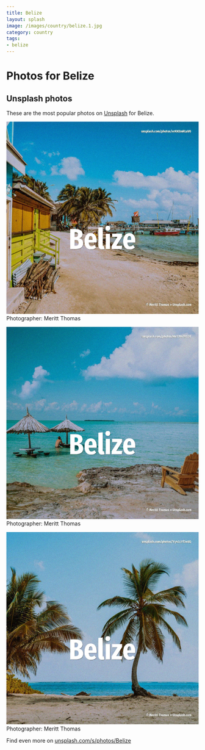 ```yaml
---
title: Belize
layout: splash
image: /images/country/belize.1.jpg
category: country
tags:
- belize
---
```

# Photos for Belize
 
## Unsplash photos
These are the most popular photos on [Unsplash](https://unsplash.com) for Belize.
 
![Belize](/images/country/belize.1.jpg)
Photographer:  Meritt Thomas
 
![Belize](/images/country/belize.2.jpg)
Photographer:  Meritt Thomas
 
![Belize](/images/country/belize.3.jpg)
Photographer:  Meritt Thomas
 
Find even more on [unsplash.com/s/photos/Belize](https://unsplash.com/s/photos/Belize)
 
